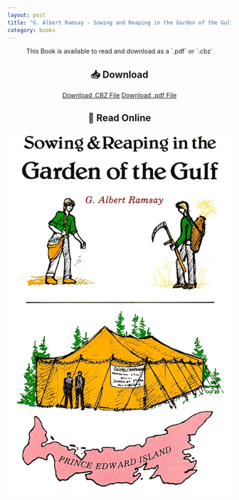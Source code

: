 ```yaml
---
layout: post
title: "G. Albert Ramsay - Sowing and Reaping in the Garden of the Gulf"
category: books
---
```

<div style="text-align: center;">
This Book is available to read and download as a `.pdf` or `.cbz`

<h2>📥 Download</h2>

<a href="{{ '/assets/books/G-Albert-Ramsay-Sowing-and-Reaping-in-the-Garden-of-the-Gulf.cbz' | relative_url }}" download class="button">Download .CBZ File</a>
<a href="{{ '/assets/books/G-Albert-Ramsay-Sowing-and-Reaping-in-the-Garden-of-the-Gulf.pdf' | relative_url }}" download class="button">Download .pdf File</a>


<h2>📖 Read Online</h2>
<div class="book-pages">
  <!-- Visible Cover Image + Button -->
  <a href="/assets/books/garden-of-the-gulf/page001.jpg" data-lightbox="book" data-title="Page 1">
    <img src="/assets/books/garden-of-the-gulf/page001.jpg" alt="Cover - Page 1" loading="lazy" />
  </a>
  <!-- Hidden Lightbox-only Pages -->
  <a href="/assets/books/garden-of-the-gulf/page002.jpg" data-lightbox="book" data-title="Page 2"></a>
  <a href="/assets/books/garden-of-the-gulf/page003.jpg" data-lightbox="book" data-title="Page 3"></a>
  <a href="/assets/books/garden-of-the-gulf/page004.jpg" data-lightbox="book" data-title="Page 4"></a>
  <a href="/assets/books/garden-of-the-gulf/page005.jpg" data-lightbox="book" data-title="Page 5"></a>
  <a href="/assets/books/garden-of-the-gulf/page006.jpg" data-lightbox="book" data-title="Page 6"></a>
  <a href="/assets/books/garden-of-the-gulf/page007.jpg" data-lightbox="book" data-title="Page 7"></a>
  <a href="/assets/books/garden-of-the-gulf/page008.jpg" data-lightbox="book" data-title="Page 8"></a>
  <a href="/assets/books/garden-of-the-gulf/page009.jpg" data-lightbox="book" data-title="Page 9"></a>
  <a href="/assets/books/garden-of-the-gulf/page010.jpg" data-lightbox="book" data-title="Page 10"></a>
  <a href="/assets/books/garden-of-the-gulf/page011.jpg" data-lightbox="book" data-title="Page 11"></a>
  <a href="/assets/books/garden-of-the-gulf/page012.jpg" data-lightbox="book" data-title="Page 12"></a>
  <a href="/assets/books/garden-of-the-gulf/page013.jpg" data-lightbox="book" data-title="Page 13"></a>
  <a href="/assets/books/garden-of-the-gulf/page014.jpg" data-lightbox="book" data-title="Page 14"></a>
  <a href="/assets/books/garden-of-the-gulf/page015.jpg" data-lightbox="book" data-title="Page 15"></a>
  <a href="/assets/books/garden-of-the-gulf/page016.jpg" data-lightbox="book" data-title="Page 16"></a>
  <a href="/assets/books/garden-of-the-gulf/page017.jpg" data-lightbox="book" data-title="Page 17"></a>
  <a href="/assets/books/garden-of-the-gulf/page018.jpg" data-lightbox="book" data-title="Page 18"></a>
  <a href="/assets/books/garden-of-the-gulf/page019.jpg" data-lightbox="book" data-title="Page 19"></a>
  <a href="/assets/books/garden-of-the-gulf/page020.jpg" data-lightbox="book" data-title="Page 20"></a>
  <a href="/assets/books/garden-of-the-gulf/page021.jpg" data-lightbox="book" data-title="Page 21"></a>
  <a href="/assets/books/garden-of-the-gulf/page022.jpg" data-lightbox="book" data-title="Page 22"></a>
  <a href="/assets/books/garden-of-the-gulf/page023.jpg" data-lightbox="book" data-title="Page 23"></a>
  <a href="/assets/books/garden-of-the-gulf/page024.jpg" data-lightbox="book" data-title="Page 24"></a>
  <a href="/assets/books/garden-of-the-gulf/page025.jpg" data-lightbox="book" data-title="Page 25"></a>
  <a href="/assets/books/garden-of-the-gulf/page026.jpg" data-lightbox="book" data-title="Page 26"></a>
  <a href="/assets/books/garden-of-the-gulf/page027.jpg" data-lightbox="book" data-title="Page 27"></a>
  <a href="/assets/books/garden-of-the-gulf/page028.jpg" data-lightbox="book" data-title="Page 28"></a>
  <a href="/assets/books/garden-of-the-gulf/page029.jpg" data-lightbox="book" data-title="Page 29"></a>
  <a href="/assets/books/garden-of-the-gulf/page030.jpg" data-lightbox="book" data-title="Page 30"></a>
  <a href="/assets/books/garden-of-the-gulf/page031.jpg" data-lightbox="book" data-title="Page 31"></a>
  <a href="/assets/books/garden-of-the-gulf/page032.jpg" data-lightbox="book" data-title="Page 32"></a>
  <a href="/assets/books/garden-of-the-gulf/page033.jpg" data-lightbox="book" data-title="Page 33"></a>
  <a href="/assets/books/garden-of-the-gulf/page034.jpg" data-lightbox="book" data-title="Page 34"></a>
  <a href="/assets/books/garden-of-the-gulf/page035.jpg" data-lightbox="book" data-title="Page 35"></a>
  <a href="/assets/books/garden-of-the-gulf/page036.jpg" data-lightbox="book" data-title="Page 36"></a>
  <a href="/assets/books/garden-of-the-gulf/page037.jpg" data-lightbox="book" data-title="Page 37"></a>
  <a href="/assets/books/garden-of-the-gulf/page038.jpg" data-lightbox="book" data-title="Page 38"></a>
  <a href="/assets/books/garden-of-the-gulf/page039.jpg" data-lightbox="book" data-title="Page 39"></a>
  <a href="/assets/books/garden-of-the-gulf/page040.jpg" data-lightbox="book" data-title="Page 40"></a>
  <a href="/assets/books/garden-of-the-gulf/page041.jpg" data-lightbox="book" data-title="Page 41"></a>
  <a href="/assets/books/garden-of-the-gulf/page042.jpg" data-lightbox="book" data-title="Page 42"></a>
  <a href="/assets/books/garden-of-the-gulf/page043.jpg" data-lightbox="book" data-title="Page 43"></a>
  <a href="/assets/books/garden-of-the-gulf/page044.jpg" data-lightbox="book" data-title="Page 44"></a>
  <a href="/assets/books/garden-of-the-gulf/page045.jpg" data-lightbox="book" data-title="Page 45"></a>
  <a href="/assets/books/garden-of-the-gulf/page046.jpg" data-lightbox="book" data-title="Page 46"></a>
  <a href="/assets/books/garden-of-the-gulf/page047.jpg" data-lightbox="book" data-title="Page 47"></a>
  <a href="/assets/books/garden-of-the-gulf/page048.jpg" data-lightbox="book" data-title="Page 48"></a>
  <a href="/assets/books/garden-of-the-gulf/page049.jpg" data-lightbox="book" data-title="Page 49"></a>
  <a href="/assets/books/garden-of-the-gulf/page050.jpg" data-lightbox="book" data-title="Page 50"></a>
  <a href="/assets/books/garden-of-the-gulf/page051.jpg" data-lightbox="book" data-title="Page 51"></a>
  <a href="/assets/books/garden-of-the-gulf/page052.jpg" data-lightbox="book" data-title="Page 52"></a>
  <a href="/assets/books/garden-of-the-gulf/page053.jpg" data-lightbox="book" data-title="Page 53"></a>
  <a href="/assets/books/garden-of-the-gulf/page054.jpg" data-lightbox="book" data-title="Page 54"></a>
  <a href="/assets/books/garden-of-the-gulf/page055.jpg" data-lightbox="book" data-title="Page 55"></a>
  <a href="/assets/books/garden-of-the-gulf/page056.jpg" data-lightbox="book" data-title="Page 56"></a>
  <a href="/assets/books/garden-of-the-gulf/page057.jpg" data-lightbox="book" data-title="Page 57"></a>
  <a href="/assets/books/garden-of-the-gulf/page058.jpg" data-lightbox="book" data-title="Page 58"></a>
  <a href="/assets/books/garden-of-the-gulf/page059.jpg" data-lightbox="book" data-title="Page 59"></a>
  <a href="/assets/books/garden-of-the-gulf/page060.jpg" data-lightbox="book" data-title="Page 60"></a>
  <a href="/assets/books/garden-of-the-gulf/page061.jpg" data-lightbox="book" data-title="Page 61"></a>
  <a href="/assets/books/garden-of-the-gulf/page062.jpg" data-lightbox="book" data-title="Page 62"></a>
  <a href="/assets/books/garden-of-the-gulf/page063.jpg" data-lightbox="book" data-title="Page 63"></a>
  <a href="/assets/books/garden-of-the-gulf/page064.jpg" data-lightbox="book" data-title="Page 64"></a>
  <a href="/assets/books/garden-of-the-gulf/page065.jpg" data-lightbox="book" data-title="Page 65"></a>
  <a href="/assets/books/garden-of-the-gulf/page066.jpg" data-lightbox="book" data-title="Page 66"></a>
  <a href="/assets/books/garden-of-the-gulf/page067.jpg" data-lightbox="book" data-title="Page 67"></a>
  <a href="/assets/books/garden-of-the-gulf/page068.jpg" data-lightbox="book" data-title="Page 68"></a>
  <a href="/assets/books/garden-of-the-gulf/page069.jpg" data-lightbox="book" data-title="Page 69"></a>
  <a href="/assets/books/garden-of-the-gulf/page070.jpg" data-lightbox="book" data-title="Page 70"></a>
  <a href="/assets/books/garden-of-the-gulf/page071.jpg" data-lightbox="book" data-title="Page 71"></a>
  <a href="/assets/books/garden-of-the-gulf/page072.jpg" data-lightbox="book" data-title="Page 72"></a>
  <a href="/assets/books/garden-of-the-gulf/page073.jpg" data-lightbox="book" data-title="Page 73"></a>
  <a href="/assets/books/garden-of-the-gulf/page074.jpg" data-lightbox="book" data-title="Page 74"></a>
  <a href="/assets/books/garden-of-the-gulf/page075.jpg" data-lightbox="book" data-title="Page 75"></a>
  <a href="/assets/books/garden-of-the-gulf/page076.jpg" data-lightbox="book" data-title="Page 76"></a>
  <a href="/assets/books/garden-of-the-gulf/page077.jpg" data-lightbox="book" data-title="Page 77"></a>
  <a href="/assets/books/garden-of-the-gulf/page078.jpg" data-lightbox="book" data-title="Page 78"></a>
  <a href="/assets/books/garden-of-the-gulf/page079.jpg" data-lightbox="book" data-title="Page 79"></a>
  <a href="/assets/books/garden-of-the-gulf/page080.jpg" data-lightbox="book" data-title="Page 80"></a>
  <a href="/assets/books/garden-of-the-gulf/page081.jpg" data-lightbox="book" data-title="Page 81"></a>
  <a href="/assets/books/garden-of-the-gulf/page082.jpg" data-lightbox="book" data-title="Page 82"></a>
  <a href="/assets/books/garden-of-the-gulf/page083.jpg" data-lightbox="book" data-title="Page 83"></a>
  <a href="/assets/books/garden-of-the-gulf/page084.jpg" data-lightbox="book" data-title="Page 84"></a>
  <a href="/assets/books/garden-of-the-gulf/page085.jpg" data-lightbox="book" data-title="Page 85"></a>
  <a href="/assets/books/garden-of-the-gulf/page086.jpg" data-lightbox="book" data-title="Page 86"></a>
  <a href="/assets/books/garden-of-the-gulf/page087.jpg" data-lightbox="book" data-title="Page 87"></a>
  <a href="/assets/books/garden-of-the-gulf/page088.jpg" data-lightbox="book" data-title="Page 88"></a>
  <a href="/assets/books/garden-of-the-gulf/page089.jpg" data-lightbox="book" data-title="Page 89"></a>
  <a href="/assets/books/garden-of-the-gulf/page090.jpg" data-lightbox="book" data-title="Page 90"></a>
  <a href="/assets/books/garden-of-the-gulf/page091.jpg" data-lightbox="book" data-title="Page 91"></a>
  <a href="/assets/books/garden-of-the-gulf/page092.jpg" data-lightbox="book" data-title="Page 92"></a>
  <a href="/assets/books/garden-of-the-gulf/page093.jpg" data-lightbox="book" data-title="Page 93"></a>
  <a href="/assets/books/garden-of-the-gulf/page094.jpg" data-lightbox="book" data-title="Page 94"></a>
  <a href="/assets/books/garden-of-the-gulf/page095.jpg" data-lightbox="book" data-title="Page 95"></a>
  <a href="/assets/books/garden-of-the-gulf/page096.jpg" data-lightbox="book" data-title="Page 96"></a>
  <a href="/assets/books/garden-of-the-gulf/page097.jpg" data-lightbox="book" data-title="Page 97"></a>
  <a href="/assets/books/garden-of-the-gulf/page098.jpg" data-lightbox="book" data-title="Page 98"></a>
  <a href="/assets/books/garden-of-the-gulf/page099.jpg" data-lightbox="book" data-title="Page 99"></a>
  <a href="/assets/books/garden-of-the-gulf/page100.jpg" data-lightbox="book" data-title="Page 100"></a>
  <a href="/assets/books/garden-of-the-gulf/page101.jpg" data-lightbox="book" data-title="Page 101"></a>
  <a href="/assets/books/garden-of-the-gulf/page102.jpg" data-lightbox="book" data-title="Page 102"></a>
  <a href="/assets/books/garden-of-the-gulf/page103.jpg" data-lightbox="book" data-title="Page 103"></a>
  <a href="/assets/books/garden-of-the-gulf/page104.jpg" data-lightbox="book" data-title="Page 104"></a>
  <a href="/assets/books/garden-of-the-gulf/page105.jpg" data-lightbox="book" data-title="Page 105"></a>
  <a href="/assets/books/garden-of-the-gulf/page106.jpg" data-lightbox="book" data-title="Page 106"></a>
  <a href="/assets/books/garden-of-the-gulf/page107.jpg" data-lightbox="book" data-title="Page 107"></a>
  <a href="/assets/books/garden-of-the-gulf/page108.jpg" data-lightbox="book" data-title="Page 108"></a>
  <a href="/assets/books/garden-of-the-gulf/page109.jpg" data-lightbox="book" data-title="Page 109"></a>
  <a href="/assets/books/garden-of-the-gulf/page110.jpg" data-lightbox="book" data-title="Page 110"></a>
  <a href="/assets/books/garden-of-the-gulf/page111.jpg" data-lightbox="book" data-title="Page 111"></a>
  <a href="/assets/books/garden-of-the-gulf/page112.jpg" data-lightbox="book" data-title="Page 112"></a>
  <a href="/assets/books/garden-of-the-gulf/page113.jpg" data-lightbox="book" data-title="Page 113"></a>
  <a href="/assets/books/garden-of-the-gulf/page114.jpg" data-lightbox="book" data-title="Page 114"></a>
  <a href="/assets/books/garden-of-the-gulf/page115.jpg" data-lightbox="book" data-title="Page 115"></a>
  <a href="/assets/books/garden-of-the-gulf/page116.jpg" data-lightbox="book" data-title="Page 116"></a>
  <a href="/assets/books/garden-of-the-gulf/page117.jpg" data-lightbox="book" data-title="Page 117"></a>
  <a href="/assets/books/garden-of-the-gulf/page118.jpg" data-lightbox="book" data-title="Page 118"></a>
  <a href="/assets/books/garden-of-the-gulf/page119.jpg" data-lightbox="book" data-title="Page 119"></a>
  <a href="/assets/books/garden-of-the-gulf/page120.jpg" data-lightbox="book" data-title="Page 120"></a>
  <a href="/assets/books/garden-of-the-gulf/page121.jpg" data-lightbox="book" data-title="Page 121"></a>
  <a href="/assets/books/garden-of-the-gulf/page122.jpg" data-lightbox="book" data-title="Page 122"></a>
  <a href="/assets/books/garden-of-the-gulf/page123.jpg" data-lightbox="book" data-title="Page 123"></a>
  <a href="/assets/books/garden-of-the-gulf/page124.jpg" data-lightbox="book" data-title="Page 124"></a>
  <a href="/assets/books/garden-of-the-gulf/page125.jpg" data-lightbox="book" data-title="Page 125"></a>
  <a href="/assets/books/garden-of-the-gulf/page126.jpg" data-lightbox="book" data-title="Page 126"></a>
  <a href="/assets/books/garden-of-the-gulf/page127.jpg" data-lightbox="book" data-title="Page 127"></a>
  <a href="/assets/books/garden-of-the-gulf/page128.jpg" data-lightbox="book" data-title="Page 128"></a>
  <a href="/assets/books/garden-of-the-gulf/page129.jpg" data-lightbox="book" data-title="Page 129"></a>
  <a href="/assets/books/garden-of-the-gulf/page130.jpg" data-lightbox="book" data-title="Page 130"></a>
  <a href="/assets/books/garden-of-the-gulf/page131.jpg" data-lightbox="book" data-title="Page 131"></a>
  <a href="/assets/books/garden-of-the-gulf/page132.jpg" data-lightbox="book" data-title="Page 132"></a>
  <a href="/assets/books/garden-of-the-gulf/page133.jpg" data-lightbox="book" data-title="Page 133"></a>
  <a href="/assets/books/garden-of-the-gulf/page134.jpg" data-lightbox="book" data-title="Page 134"></a>
  <a href="/assets/books/garden-of-the-gulf/page135.jpg" data-lightbox="book" data-title="Page 135"></a>
  <a href="/assets/books/garden-of-the-gulf/page136.jpg" data-lightbox="book" data-title="Page 136"></a>
  <a href="/assets/books/garden-of-the-gulf/page137.jpg" data-lightbox="book" data-title="Page 137"></a>
  <a href="/assets/books/garden-of-the-gulf/page138.jpg" data-lightbox="book" data-title="Page 138"></a>
  <a href="/assets/books/garden-of-the-gulf/page139.jpg" data-lightbox="book" data-title="Page 139"></a>
  <a href="/assets/books/garden-of-the-gulf/page140.jpg" data-lightbox="book" data-title="Page 140"></a>
  <a href="/assets/books/garden-of-the-gulf/page141.jpg" data-lightbox="book" data-title="Page 141"></a>
  <a href="/assets/books/garden-of-the-gulf/page142.jpg" data-lightbox="book" data-title="Page 142"></a>
  <a href="/assets/books/garden-of-the-gulf/page143.jpg" data-lightbox="book" data-title="Page 143"></a>
  <a href="/assets/books/garden-of-the-gulf/page144.jpg" data-lightbox="book" data-title="Page 144"></a>
  <a href="/assets/books/garden-of-the-gulf/page145.jpg" data-lightbox="book" data-title="Page 145"></a>
  <a href="/assets/books/garden-of-the-gulf/page146.jpg" data-lightbox="book" data-title="Page 146"></a>
  <a href="/assets/books/garden-of-the-gulf/page147.jpg" data-lightbox="book" data-title="Page 147"></a>
  <a href="/assets/books/garden-of-the-gulf/page148.jpg" data-lightbox="book" data-title="Page 148"></a>
  <a href="/assets/books/garden-of-the-gulf/page149.jpg" data-lightbox="book" data-title="Page 149"></a>
  <a href="/assets/books/garden-of-the-gulf/page150.jpg" data-lightbox="book" data-title="Page 150"></a>
  <a href="/assets/books/garden-of-the-gulf/page151.jpg" data-lightbox="book" data-title="Page 151"></a>
  <a href="/assets/books/garden-of-the-gulf/page152.jpg" data-lightbox="book" data-title="Page 152"></a>
  <a href="/assets/books/garden-of-the-gulf/page153.jpg" data-lightbox="book" data-title="Page 153"></a>
</div>

</div>